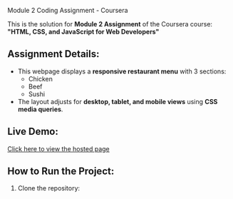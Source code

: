  Module 2 Coding Assignment - Coursera

This is the solution for **Module 2 Assignment** of the Coursera course:  
**"HTML, CSS, and JavaScript for Web Developers"**  

## **Assignment Details:**
- This webpage displays a **responsive restaurant menu** with 3 sections:  
  - Chicken  
  - Beef  
  - Sushi  
- The layout adjusts for **desktop, tablet, and mobile views** using **CSS media queries**.  

## **Live Demo:**
[Click here to view the hosted page](https://your-username.github.io/fullstack-course4/module2-solution/)  

## **How to Run the Project:**
1. Clone the repository:  
